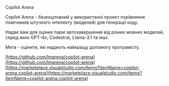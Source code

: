 <!--
date: 2025-02-02T23:23:04.403Z
-->

Copilot Arena

Copilot Arena - безкоштовний у використанні проект порівняння помічників штучного інтелекту (моделей) для генерації коду. 

Надає вам для оцінки парні автозавершення від різних мовних моделей, серед яких GPT-4o, Codestral, Llama-3.1 та інші.

Мета - оцінити, які надають найкращу допомогу програмісту.

 [https://github.com/lmarena/copilot-arena](https://github.com/lmarena/copilot-arena)  [https://marketplace.visualstudio.com/items?itemName=copilot-arena.copilot-arena](https://marketplace.visualstudio.com/items?itemName=copilot-arena.copilot-arena)
